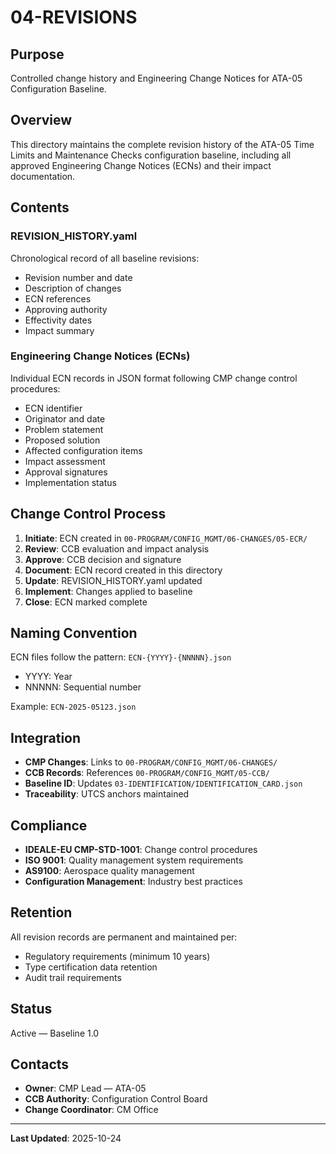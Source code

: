 # 04-REVISIONS

## Purpose
Controlled change history and Engineering Change Notices for ATA-05 Configuration Baseline.

## Overview
This directory maintains the complete revision history of the ATA-05 Time Limits and Maintenance Checks configuration baseline, including all approved Engineering Change Notices (ECNs) and their impact documentation.

## Contents

### REVISION_HISTORY.yaml
Chronological record of all baseline revisions:
- Revision number and date
- Description of changes
- ECN references
- Approving authority
- Effectivity dates
- Impact summary

### Engineering Change Notices (ECNs)
Individual ECN records in JSON format following CMP change control procedures:
- ECN identifier
- Originator and date
- Problem statement
- Proposed solution
- Affected configuration items
- Impact assessment
- Approval signatures
- Implementation status

## Change Control Process
1. **Initiate**: ECN created in `00-PROGRAM/CONFIG_MGMT/06-CHANGES/05-ECR/`
2. **Review**: CCB evaluation and impact analysis
3. **Approve**: CCB decision and signature
4. **Document**: ECN record created in this directory
5. **Update**: REVISION_HISTORY.yaml updated
6. **Implement**: Changes applied to baseline
7. **Close**: ECN marked complete

## Naming Convention
ECN files follow the pattern: `ECN-{YYYY}-{NNNNN}.json`
- YYYY: Year
- NNNNN: Sequential number

Example: `ECN-2025-05123.json`

## Integration
- **CMP Changes**: Links to `00-PROGRAM/CONFIG_MGMT/06-CHANGES/`
- **CCB Records**: References `00-PROGRAM/CONFIG_MGMT/05-CCB/`
- **Baseline ID**: Updates `03-IDENTIFICATION/IDENTIFICATION_CARD.json`
- **Traceability**: UTCS anchors maintained

## Compliance
- **IDEALE-EU CMP-STD-1001**: Change control procedures
- **ISO 9001**: Quality management system requirements
- **AS9100**: Aerospace quality management
- **Configuration Management**: Industry best practices

## Retention
All revision records are permanent and maintained per:
- Regulatory requirements (minimum 10 years)
- Type certification data retention
- Audit trail requirements

## Status
Active — Baseline 1.0

## Contacts
- **Owner**: CMP Lead — ATA-05
- **CCB Authority**: Configuration Control Board
- **Change Coordinator**: CM Office

---
**Last Updated**: 2025-10-24
